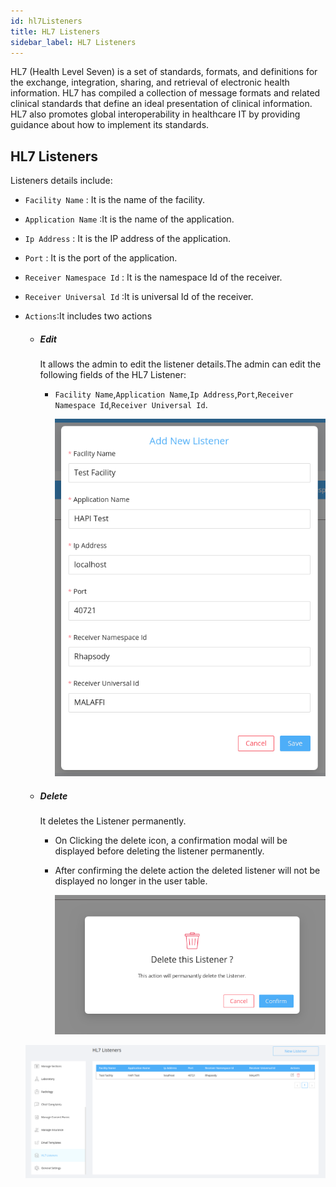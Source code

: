 ```yaml
---
id: hl7Listeners
title: HL7 Listeners
sidebar_label: HL7 Listeners
---
```


HL7 (Health Level Seven) is a set of standards, formats, and definitions for the exchange, integration, sharing, and retrieval of electronic health information. HL7 has compiled a collection of message formats and related clinical standards that define an ideal presentation of clinical information. HL7 also promotes global interoperability in healthcare IT by providing guidance about how to implement its standards.

## HL7 Listeners

Listeners details include:

- `Facility Name` : It is the name of the facility.
- `Application Name` :It is the name of the application.
- `Ip Address` : It is the IP address of the application.
- `Port` : It is the port of the application.
- `Receiver Namespace Id` : It is the namespace Id of the receiver.
- `Receiver Universal Id` :It is universal Id of the receiver.
- `Actions`:It includes two actions

  - ##### Edit

    It allows the admin to edit the listener details.The admin can edit the following fields of the HL7 Listener:

    - `Facility Name`,`Application Name`,`Ip Address`,`Port`,`Receiver Namespace Id`,`Receiver Universal Id`.

      ![hl7](assets/hl7/editHl7.png)

  - ##### Delete

    It deletes the Listener permanently.

    - On Clicking the delete icon, a confirmation modal will be displayed before deleting the listener permanently.
    - After confirming the delete action the deleted listener will not be displayed no longer in the user table.

      ![hl7](assets/hl7/deleteHl7.png)

  ![hl7](assets/hl7/hl7Lists.png)
